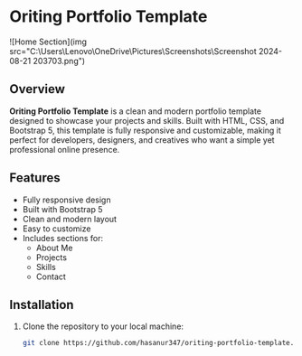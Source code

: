 # Oriting Portfolio Template

![Home Section](img src="C:\Users\Lenovo\OneDrive\Pictures\Screenshots\Screenshot 2024-08-21 203703.png")

## Overview

**Oriting Portfolio Template** is a clean and modern portfolio template designed to showcase your projects and skills. Built with HTML, CSS, and Bootstrap 5, this template is fully responsive and customizable, making it perfect for developers, designers, and creatives who want a simple yet professional online presence.

## Features

- Fully responsive design
- Built with Bootstrap 5
- Clean and modern layout
- Easy to customize
- Includes sections for:
  - About Me
  - Projects
  - Skills
  - Contact

## Installation

1. Clone the repository to your local machine:

   ```bash
   git clone https://github.com/hasanur347/oriting-portfolio-template.git
